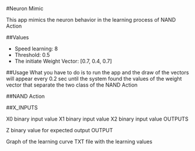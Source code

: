 #Neuron Mimic


This app mimics the neuron behavior in the learning process of NAND Action

##Values
- Speed learning: 8
- Threshold: 0.5
- The initiate Weight Vector: [0.7, 0.4, 0.7]

##Usage
What you have to do is to run the app and the draw of the vectors will appear every 0.2 sec until the system found the values of the weight vector that separate the two class of the NAND Action 

##NAND Action


##X_INPUTS

X0 binary input value
X1 binary input value
X2 binary input value
OUTPUTS

Z binary value for expected output
OUTPUT

Graph of the learning curve
TXT file with the learning values
